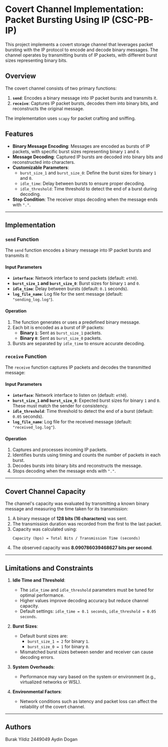 
# Covert Channel Implementation: Packet Bursting Using IP (CSC-PB-IP)

This project implements a covert storage channel that leverages packet bursting with the IP protocol to encode and decode binary messages. The channel operates by transmitting bursts of IP packets, with different burst sizes representing binary bits.

## Overview

The covert channel consists of two primary functions:
1. **`send`**: Encodes a binary message into IP packet bursts and transmits it.
2. **`receive`**: Captures IP packet bursts, decodes them into binary bits, and reconstructs the original message.

The implementation uses `scapy` for packet crafting and sniffing.

## Features

- **Binary Message Encoding**: Messages are encoded as bursts of IP packets, with specific burst sizes representing binary `1` and `0`.
- **Message Decoding**: Captured IP bursts are decoded into binary bits and reconstructed into characters.
- **Customizable Parameters**:
  - `burst_size_1` and `burst_size_0`: Define the burst sizes for binary `1` and `0`.
  - `idle_time`: Delay between bursts to ensure proper decoding.
  - `idle_threshold`: Time threshold to detect the end of a burst during decoding.
- **Stop Condition**: The receiver stops decoding when the message ends with `"."`.

---

## Implementation

### `send` Function
The `send` function encodes a binary message into IP packet bursts and transmits it:

#### **Input Parameters**
- **`interface`**: Network interface to send packets (default: `eth0`).
- **`burst_size_1` and `burst_size_0`**: Burst sizes for binary `1` and `0`.
- **`idle_time`**: Delay between bursts (default: `0.1` seconds).
- **`log_file_name`**: Log file for the sent message (default: `"sending_log.log"`).

#### **Operation**
1. The function generates or uses a predefined binary message.
2. Each bit is encoded as a burst of IP packets:
   - **Binary `1`**: Sent as `burst_size_1` packets.
   - **Binary `0`**: Sent as `burst_size_0` packets.
3. Bursts are separated by `idle_time` to ensure accurate decoding.

### `receive` Function
The `receive` function captures IP packets and decodes the transmitted message:

#### **Input Parameters**
- **`interface`**: Network interface to listen on (default: `eth0`).
- **`burst_size_1` and `burst_size_0`**: Expected burst sizes for binary `1` and `0`. These must match the sender for consistency.
- **`idle_threshold`**: Time threshold to detect the end of a burst (default: `0.05` seconds).
- **`log_file_name`**: Log file for the received message (default: `"received_log.log"`).

#### **Operation**
1. Captures and processes incoming IP packets.
2. Identifies bursts using timing and counts the number of packets in each burst.
3. Decodes bursts into binary bits and reconstructs the message.
4. Stops decoding when the message ends with `"."`.

---

## Covert Channel Capacity

The channel's capacity was evaluated by transmitting a known binary message and measuring the time taken for its transmission:

1. A binary message of **128 bits (16 characters)** was sent.
2. The transmission duration was recorded from the first to the last packet.
3. Capacity was calculated using:
   ```
   Capacity (bps) = Total Bits / Transmission Time (seconds)
   ```
4. The observed capacity was **8.090786039468627 bits per second**.

---

## Limitations and Constraints

1. **Idle Time and Threshold**:
   - The `idle_time` and `idle_threshold` parameters must be tuned for optimal performance.
   - Higher values improve decoding accuracy but reduce channel capacity.
   - Default settings: `idle_time = 0.1 seconds`, `idle_threshold = 0.05 seconds`.

2. **Burst Sizes**:
   - Default burst sizes are:
     - `burst_size_1 = 2` for binary `1`.
     - `burst_size_0 = 1` for binary `0`.
   - Mismatched burst sizes between sender and receiver can cause decoding errors.

3. **System Overheads**:
   - Performance may vary based on the system or environment (e.g., virtualized networks or WSL).

4. **Environmental Factors**:
   - Network conditions such as latency and packet loss can affect the reliability of the covert channel.

---

## Authors
Burak Yildiz 2449049
Aydin Dogan 
